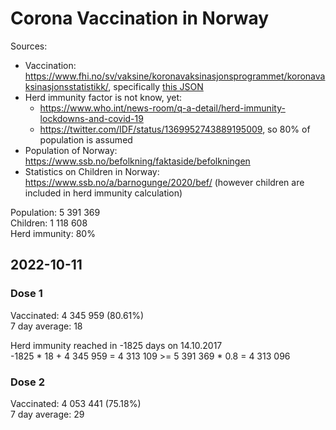 # Corona Vaccination in Norway

Sources:

- Vaccination: <https://www.fhi.no/sv/vaksine/koronavaksinasjonsprogrammet/koronavaksinasjonsstatistikk/>, specifically [this JSON](https://www.fhi.no/api/chartdata/api/99119)
- Herd immunity factor is not know, yet:
  - <https://www.who.int/news-room/q-a-detail/herd-immunity-lockdowns-and-covid-19>
  - <https://twitter.com/IDF/status/1369952743889195009>, so 80% of population is assumed
- Population of Norway: <https://www.ssb.no/befolkning/faktaside/befolkningen>
- Statistics on Children in Norway: https://www.ssb.no/a/barnogunge/2020/bef/ (however children are included in herd immunity calculation)

Population: 5 391 369  
Children: 1 118 608  
Herd immunity: 80%  

## 2022-10-11

### Dose 1

Vaccinated: 4 345 959 (80.61%)  
7 day average: 18

Herd immunity reached in -1825 days on 14.10.2017  
-1825 * 18 + 4 345 959 = 4 313 109 >= 5 391 369 * 0.8 = 4 313 096

### Dose 2

Vaccinated: 4 053 441 (75.18%)  
7 day average: 29


